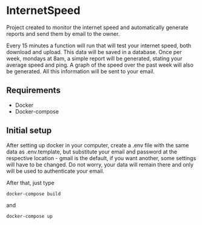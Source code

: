 # InternetSpeed
Project created to monitor the internet speed and automatically generate reports and send them by email to the owner.

Every 15 minutes a function will run that will test your 
internet speed, both download and upload. This data will
be saved in a database. Once per week, mondays at 8am,
a simple report will be generated, stating your average
speed and ping. A graph of the speed over the past week
will also be generated. All this information will be 
sent to your email. 

## Requirements
- Docker
- Docker-compose

## Initial setup
After setting up docker in your computer, create a .env file with
the same data as .env.template, but substitute your email
and password at the respective location - gmail is the default,
if you want another, some settings will have to be changed. Do not worry,
your data will remain there and only will be used to authenticate
your email. 

After that, just type 
```shell
docker-compose build
```
and
```shell
docker-compose up
```
